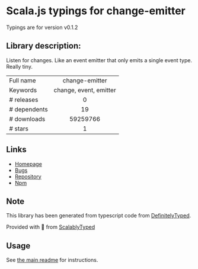 
# Scala.js typings for change-emitter

Typings are for version v0.1.2

## Library description:
Listen for changes. Like an event emitter that only emits a single event type. Really tiny.

|                    |                 |
| ------------------ | :-------------: |
| Full name          | change-emitter |
| Keywords           | change, event, emitter |
| # releases         | 0 |
| # dependents       | 19 |
| # downloads        | 59259766 |
| # stars            | 1 |

## Links
- [Homepage](https://github.com/acdlite/change-emitter#readme)
- [Bugs](https://github.com/acdlite/change-emitter/issues)
- [Repository](https://github.com/acdlite/change-emitter)
- [Npm](https://www.npmjs.com/package/change-emitter)
    


## Note
This library has been generated from typescript code from [DefinitelyTyped](https://definitelytyped.org).

Provided with :purple_heart: from [ScalablyTyped](https://github.com/oyvindberg/ScalablyTyped)

## Usage
See [the main readme](../../readme.md) for instructions.


